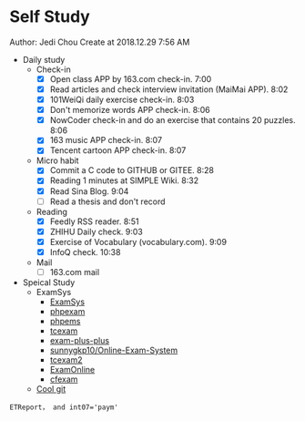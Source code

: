 # Self Study

Author: Jedi Chou
Create at 2018.12.29 7:56 AM

* Daily study
  * Check-in
    -[x] Open class APP by 163.com check-in. 7:00
    -[x] Read articles and check interview invitation (MaiMai APP). 8:02
    -[x] 101WeiQi daily exercise check-in. 8:03
    -[x] Don't memorize words APP check-in. 8:06
    -[x] NowCoder check-in and do an exercise that contains 20 puzzles. 8:06
    -[x] 163 music APP check-in. 8:07
    -[x] Tencent cartoon APP check-in. 8:07
  * Micro habit
    -[x] Commit a C code to GITHUB or GITEE. 8:28
    -[x] Reading 1 minutes at SIMPLE Wiki. 8:32
    -[x] Read Sina Blog. 9:04
    -[ ] Read a thesis and don't record
  * Reading
    -[x] Feedly RSS reader. 8:51
    -[x] ZHIHU Daily check. 9:03
    -[x] Exercise of Vocabulary (vocabulary.com). 9:09
    -[x] InfoQ check. 10:38
  * Mail
    -[ ] 163.com mail

* Speical Study
  * ExamSys
    * [ExamSys](https://github.com/lrx0014/ExamSys)
    * [phpexam](https://sourceforge.net/projects/phpexam/)
    * [phpems](https://github.com/phpems/phpems)
    * [tcexam](https://www.oschina.net/p/tcexam/)
    * [exam-plus-plus](https://www.oschina.net/p/exam-plus-plus)
    * [sunnygkp10/Online-Exam-System](https://github.com/sunnygkp10/Online-Exam-System-)
    * [tcexam2](https://tcexam.org/)
    * [ExamOnline](https://github.com/wepeng/ExamOnline)
    * [cfexam](https://github.com/cforth/cfexam)
  * [Cool git](https://learngitbranching.js.org/?demo)

```text
ETReport， and int07='paym'
```

